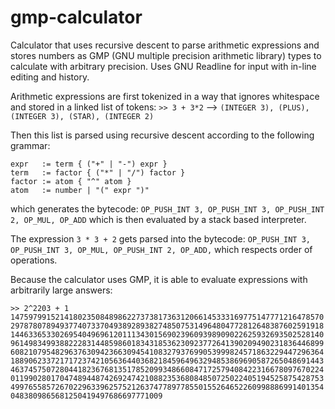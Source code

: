 
# gmp-calculator
Calculator that uses recursive descent to parse arithmetic expressions and stores numbers as GMP (GNU multiple precision arithmetic library) types to calculate with arbitrary precision. Uses GNU Readline for input with in-line editing and history.

Arithmetic expressions are first tokenized in a way that ignores whitespace and stored in a linked list of tokens: `>> 3 + 3*2` --> `(INTEGER 3), (PLUS), (INTEGER 3), (STAR), (INTEGER 2)`

Then this list is parsed using recursive descent according to the following grammar:
```
expr   := term { ("+" | "-") expr }
term   := factor { ("*" | "/") factor }
factor := atom { "^" atom }
atom   := number | "(" expr ")"
```
which generates the bytecode:
`OP_PUSH_INT 3, OP_PUSH_INT 3, OP_PUSH_INT 2, OP_MUL, OP_ADD`
which is then evaluated by a stack based interpreter.

The expression `3 * 3 + 2` gets parsed into the bytecode:
`OP_PUSH_INT 3, OP_PUSH_INT 3, OP_MUL, OP_PUSH_INT 2, OP_ADD,`
which respects order of operations.

Because the calculator uses GMP, it is able to evaluate expressions with arbitrarily large answers:

```
>> 2^2203 + 1
1475979915214180235084898622737381736312066145333169775147771216478570
2978780789493774073370493892893827485075314964804772812648387602591918
1446336533026954049696120111343015690239609398909022625932693502528140
9614983499388222831448598601834318536230923772641390209490231836446899
6082107954829637630942366309454108327937699053999824571863229447296364
1889062337217172374210563644036821845964963294853869690587265048691443
4637457507280441823676813517852099348660847172579408422316678097670224
0119902801704748944874269247421088235368084850725022405194525875428753
4997655857267022963396257521263747789778550155264652260998886991401354
0483809865681250419497686697771009
```
